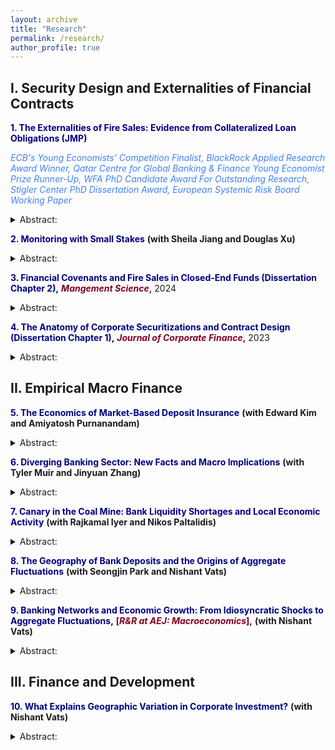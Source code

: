 ```yaml
---
layout: archive
title: "Research"
permalink: /research/
author_profile: true
---
```


## I. Security Design and Externalities of Financial Contracts

<a href="https://papers.ssrn.com/sol3/papers.cfm?abstract_id=3735645" style="color:rgb(0, 0, 128); text-decoration: none;">**1. The Externalities of Fire Sales: Evidence from Collateralized Loan Obligations (JMP)** </a>

<a href="https://www.ecb.europa.eu/pub/conferences/ecbforum/previous_fora/2021/html/YE_competition_2021.en.html" style="color:rgb(64, 128, 255); text-decoration: none;">*ECB's Young Economists' Competition Finalist,* </a> <a href="https://www.blackrock.com/corporate/applied-research-award/prior-program-winners" style="color:rgb(64, 128, 255); text-decoration: none;">*BlackRock Applied Research Award Winner,* </a> <a href="https://www.kcl.ac.uk/news/young-economist-prize-competition" style="color:rgb(64, 128, 255); text-decoration: none;">*Qatar Centre for Global Banking & Finance Young Economist Prize Runner-Up,* </a> <a href="https://westernfinance.org/wp-content/uploads/2021.links_.pdf" style="color:rgb(64, 128, 255); text-decoration: none;">*WFA PhD Candidate Award For Outstanding Research,* </a> <a href="https://www.chicagobooth.edu/research/stigler/research/phd-dissertation-award" style="color:rgb(64, 128, 255); text-decoration: none;">*Stigler Center PhD Dissertation Award,* </a> <a href="https://www.esrb.europa.eu/pub/pdf/wp/esrb.wp.141.en.pdf?a4df56ef10c1106af985488bee9b0435" style="color:rgb(64, 128, 255);text-decoration: none;">*European Systemic Risk Board Working Paper* </a>

<details>
<summary>Abstract:</summary>
This paper uses an exogenous industry shock to demonstrate that covenants in debt markets cause spillovers and trigger liquidations of unrelated loans in loan portfolios. Specifically, I show that following a negative shock to the oil and gas (O&G) industry, collateralized loan obligations (CLOs) with exposure to O&G loans are pushed closer to their covenant thresholds and sell non-O&G loans in the secondary market to alleviate these constraints. These sales exert price pressure on the securities of non-O&G firms, creating market dislocations. The erosion in the liquidity positions of exposed firms also spills over into real economic activity. Hence, liquidations originating from covenants may exacerbate credit crunches, by propagating shocks through capital markets.
</details>

<a href="https://papers.ssrn.com/sol3/papers.cfm?abstract_id=4271851" style="color:rgb(0, 0, 128); text-decoration: none;">**2. Monitoring with Small Stakes** </a> **(with Sheila Jiang and Douglas Xu)**
<details>
<summary>Abstract:</summary>

This paper proposes a mechanism to address the issue of "monitoring with small stakes" in syndicated lending. We identify two sources that incentivize creditor monitoring: skin-in-the-game and rent extraction from renegotiation. Renegotiation-based rent extraction serves a substitute to banks' loan stake for monitoring incentives, facilitating institutional investors’ participation in syndicated lending. We use the passage of a tax policy that exogenously reduced renegotiation frictions to identify this channel. Our findings suggests that a less frictional renegotiation environment leads to more diligent monitoring, smaller bank shares in new loans and improved borrower performance, particularly in pre-existing deals with lower bank skin-in-the-game. 
          </details>

<a href="https://papers.ssrn.com/sol3/papers.cfm?abstract_id=3595416" style="color:rgb(0, 0, 128); text-decoration: none;">**3. Financial Covenants and Fire Sales in Closed-End Funds (Dissertation Chapter 2),**</a> <a href="https://pubsonline.informs.org/doi/pdf/10.1287/mnsc.2023.4708" style="color:rgb(128, 0, 32); text-decoration: none;">**_Mangement Science_,**</a> 2024
<details>
<summary>Abstract:</summary>

Closed-end funds are thought to have negligible fire sale risk as they have stable funding. However, I show that embedded covenants can generate price pressure in collateralized loan obligation (CLO) funds, even though such funds are closed end. Loans held by constrained CLOs report significantly lower cumulative returns than loans held by unconstrained CLOs. This can be explained by contractual arbitrage, a practice by which CLOs exploit loopholes in the design of covenants to mechanically loosen their covenants and avoid covenant breaches. Covenant breaches are associated with significant pecuniary and non-pecuniary costs, affecting CLO compensation, reputation and career prospects. I show that when covenants breaches are imminent, managers fire sell distressed loans. Hence, I demonstrate a channel by which closed-end funds can also create fire sale risk, akin to their open-end counterparts.
          </details>

<a href="https://papers.ssrn.com/sol3/papers.cfm?abstract_id=3740092" style="color:rgb(0, 0, 128); text-decoration: none;">**4. The Anatomy of Corporate Securitizations and Contract Design (Dissertation Chapter 1),** <a href="https://www.sciencedirect.com/science/article/pii/S0929119922000384" style="color:rgb(128, 0, 32); text-decoration: none;">**_Journal of Corporate Finance_,**</a> 2023
<details>
<summary>Abstract:</summary>

 Collateralized loan obligations (CLOs), intermediaries situated between investors and traditional banks, play an increasingly central role in the provision of credit to constrained corporations, holding as much as 75% of all new institutional leveraged loans. Despite their ascendancy in the risky corporate credit market, there has been little academic research on the CLO market. This paper provides a comprehensive overview of the design and structure of the CLO market, describing the general macroeconomic milieu that has facilitated the rapid growth of the market, the mechanics therein, as well as recent risks that have emerged. Understanding the anatomy and dynamics of CLOs is paramount for developing insights into the role of non-bank financial intermediaries in financial markets.
          </details>


## II. Empirical Macro Finance

<a href="https://papers.ssrn.com/sol3/papers.cfm?abstract_id=4813996" style="color:rgb(0, 0, 128); text-decoration: none;">**5. The Economics of Market-Based Deposit Insurance** </a> **(with Edward Kim and Amiyatosh Purnanandam)**
<details>
<summary>Abstract:</summary>
We examine the financial stability implications of deposit insurance using a recent financial innovation: reciprocal deposits. Banks can significantly increase deposit insurance coverage through the reciprocal deposit network, where they break up large deposits and place them with other banks in an offsetting manner. With almost $450 billion in outstanding contracts under this arrangement, reciprocal deposits have become an important source of funding for the U.S. banking sector. Using network presence as an instrument, we show that enhanced insurance coverage allowed banks to retain deposits following the 2023 banking crisis. Network banks pay lower interest rates on their deposits, indicating depositors’ willingness to accept lower rates for higher insurance access. Enhanced coverage also has implications for competition and bank risk-taking; we find evidence that network banks grow larger and increase their exposure to interest rate risk.
          </details>

<a href="https://papers.ssrn.com/sol3/papers.cfm?abstract_id=4798818" style="color:rgb(0, 0, 128); text-decoration: none;">**6. Diverging Banking Sector: New Facts and Macro Implications** </a> **(with Tyler Muir and Jinyuan Zhang)**
<details>
<summary>Abstract:</summary>
We document the emergence of two distinct types of banks over the past decade: highrate banks, which align deposit rates with market interest rates, hold shorter-term assets, and primarily earn lending spreads by taking more credit risk through personal and business loans; and low-rate banks, which offer interest-insensitive, low deposit rates, hold a larger proportion of long-term securities (e.g., MBS), and make fewer loans. This divergence in the banking sector leads to a significant shift of deposits towards high-rate banks as interest rates rise, thereby reducing the sector’s overall capacity for maturity transformation and increasing its exposure to credit risk, particularly through personal loans. Our evidence suggest that technological advancements in banking spurred the divergence: high rate banks operate primarily online and attract less sticky depositors. In response, low rate banks lower rates through the retention of relatively stickier depositors.
          </details>
          
<a href="https://papers.ssrn.com/sol3/papers.cfm?abstract_id=4247519" style="color:rgb(0, 0, 128); text-decoration: none;">**7. Canary in the Coal Mine: Bank Liquidity Shortages and Local Economic Activity** </a> **(with Rajkamal Iyer and Nikos Paltalidis)**
<details>
<summary>Abstract:</summary>
This paper investigates the relation between bank liquidity and local economic activity. We find that an increase in deposit rates offered by banks within a geographic region is associated with contractions in economic activity. As a region heads to an economic downturn, deposit growth slows down, prompting banks to increase deposit rates to support their balance sheet. This increase in deposit rates reflects the liquidity squeeze experienced by banks due to deteriorating economic conditions, which in turn serves as an indicator of an impending economic contraction.
          </details>

<a href="https://papers.ssrn.com/sol3/papers.cfm?abstract_id=3883605" style="color:rgb(0, 0, 128); text-decoration: none;">**8. The Geography of Bank Deposits and the Origins of Aggregate Fluctuations** </a> **(with Seongjin Park and Nishant Vats)**
<details>
<summary>Abstract:</summary>
What are the aggregate effects of deposit shocks? Using the granular-instrumental-variable methodology, we identify the deposit elasticity of economic growth as 0.87 and the money multiplier as 1.18. We construct deposit shocks by combining a new fact regarding the within-bank geographic concentration of deposits -- 30% of deposits are concentrated in a single county -- with local natural disasters. Large natural disasters in deposit-concentrated areas negatively affect bank deposits and amplify through bank internal capital markets. These shocks can explain 3.30% of the variation in economic growth. Lender and borrower-side frictions are critical for the aggregation of local shocks.
          </details>

<a href="https://papers.ssrn.com/sol3/papers.cfm?abstract_id=3556299" style="color:rgb(0, 0, 128); text-decoration: none;">**9. Banking Networks and Economic Growth: From Idiosyncratic Shocks to Aggregate Fluctuations,**</a> <a href="https://www.aeaweb.org/journals/mac" style="color:rgb(128, 0, 32); text-decoration: none;">**[_R&R at AEJ: Macroeconomics_],**</a> **(with Nishant Vats)**
<details>
<summary>Abstract:</summary>
This paper explores the transmission of non-capital shocks through banking networks. We construct non-capital (idiosyncratic) shocks, using labor productivity shocks to large firms. We document a change in the relationship between foreign idiosyncratic shocks and domestic economic growth between 1978 and 2000. Contemporaneous changes in banking integration drive this phenomenon as geographically diversified banks divert funds away from economies experiencing negative shocks towards other unaffected economies. Our granular-IV estimates suggest that a 1% increase in bank loan supply is associated with a 0.05-0.26 pp increase in economic growth. Lastly, this can potentially explain the Great Moderation.
          </details>

## III. Finance and Development

<a href="https://papers.ssrn.com/sol3/papers.cfm?abstract_id=3851008" style="color:rgb(0, 0, 128); text-decoration: none;">**10. What Explains Geographic Variation in Corporate Investment?** </a> **(with Nishant Vats)**
<details>
<summary>Abstract:</summary>
We show that history can explain the geographic concentration of investment over and above traditional agglomerative forces, geography, and expectations. We use spatial variation in direct and indirect British rule to identify differences in historical circumstances. Using this within-country variation in historical circumstances, combined with a local identification approach and instrumental variable strategy, we explain the spatial differences in investment. Differences in historical origins can explain 13% of total geographic variation in investment. Moreover, investment is 8-10% lower in direct ruled areas. Our results indicate that history can have long-run consequences through its effect on economic organizations and state capacity.
          </details>

